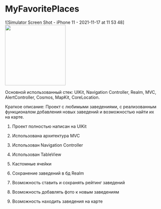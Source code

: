 # MyFavoritePlaces

![Simulator Screen Shot - iPhone 11 - 2021-11-17 at 11 53 48] <img src="https://user-images.githubusercontent.com/84350949/142168426-3c1940be-d48c-40c4-82ee-709f853dfdb2.png" width="200" />




Основной использованный стек:  UIKit, Navigation Controller, Realm, MVC, AlertController, Cosmos, MapKit, CoreLocation.

Краткое описание: Проект с любимыми заведениями, с реализованным функционалом добавления новых заведений и возможностью найти их на карте.

1. Проект полностью написан на UIKit

2. Использована архитектура MVC

3. Использован Navigation Controller

4. Использован TableView

5. Кастомные ячейки

6. Сохранение заведений в бд Realm

7. Возможность ставить и сохранять рейтинг заведений

8. Возможность добавлять фото к новым заведениям

9. Возможность находить заведения на карте


